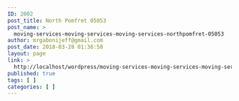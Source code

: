```yaml
---
ID: 2002
post_title: North Pomfret 05053
post_name: >
  moving-services-moving-services-moving-services-northpomfret-05053
author: mrgabonijeff@gmail.com
post_date: 2018-03-28 01:36:58
layout: page
link: >
  http://localhost/wordpress/moving-services-moving-services-moving-services-northpomfret-05053/
published: true
tags: [ ]
categories: [ ]
---
```

